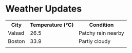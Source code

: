# Weather Updates

<!-- WEATHER-UPDATE-START -->
<table><tr><th>City</th><th>Temperature (°C)</th><th>Condition</th></tr><tr><td>Valsad</td><td>26.5</td><td>Patchy rain nearby</td></tr><tr><td>Boston</td><td>33.9</td><td>Partly cloudy</td></tr><tr><td></td><td></td><td></td></tr></table>
<!-- WEATHER-UPDATE-END -->

